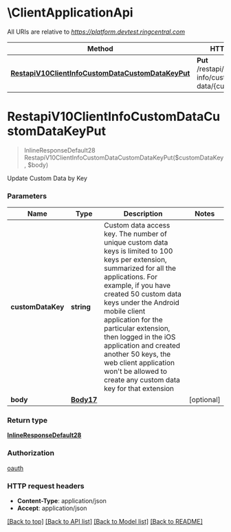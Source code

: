 # \ClientApplicationApi

All URIs are relative to *https://platform.devtest.ringcentral.com*

Method | HTTP request | Description
------------- | ------------- | -------------
[**RestapiV10ClientInfoCustomDataCustomDataKeyPut**](ClientApplicationApi.md#RestapiV10ClientInfoCustomDataCustomDataKeyPut) | **Put** /restapi/v1.0/client-info/custom-data/{customDataKey} | 


# **RestapiV10ClientInfoCustomDataCustomDataKeyPut**
> InlineResponseDefault28 RestapiV10ClientInfoCustomDataCustomDataKeyPut($customDataKey, $body)



Update Custom Data by Key


### Parameters

Name | Type | Description  | Notes
------------- | ------------- | ------------- | -------------
 **customDataKey** | **string**| Custom data access key. The number of unique custom data keys is limited to 100 keys per extension, summarized for all the applications. For example, if you have created 50 custom data keys under the Android mobile client application for the particular extension, then logged in the iOS application and created another 50 keys, the web client application won&#39;t be allowed to create any custom data key for that extension | 
 **body** | [**Body17**](Body17.md)|  | [optional] 

### Return type

[**InlineResponseDefault28**](inline_response_default_28.md)

### Authorization

[oauth](../README.md#oauth)

### HTTP request headers

 - **Content-Type**: application/json
 - **Accept**: application/json

[[Back to top]](#) [[Back to API list]](../README.md#documentation-for-api-endpoints) [[Back to Model list]](../README.md#documentation-for-models) [[Back to README]](../README.md)

